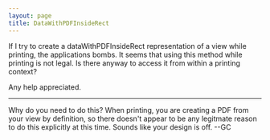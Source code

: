 ```yaml
---
layout: page
title: DataWithPDFInsideRect
---
```


If I try to create a dataWithPDFInsideRect representation of a view while printing, the applications bombs. It seems that using this method while printing is not legal. Is there anyway to access it from within a printing context?

Any help appreciated.

----

Why do you need to do this? When printing, you are creating a PDF from your view by definition, so there doesn't appear to be any legitmate reason to do this explicitly at this time. Sounds like your design is off. --GC

